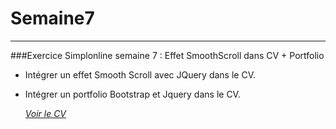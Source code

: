 # Semaine7
--------------
###Exercice Simplonline semaine 7 : Effet SmoothScroll dans CV + Portfolio

* Intégrer un effet Smooth Scroll avec JQuery dans le CV.
* Intégrer un portfolio Bootstrap et Jquery dans le CV.

  _[Voir le CV](http://coco4nuts.github.io/Semaine7/)_